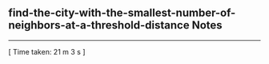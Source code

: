 <h2>find-the-city-with-the-smallest-number-of-neighbors-at-a-threshold-distance Notes</h2><hr>[ Time taken: 21 m 3 s ]